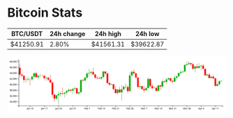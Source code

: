 # Bitcoin Stats

BTC/USDT|24h change|24h high|24h low|
|---|---|---|---|
|$41250.91|2.80%|$41561.31|$39622.87|

<img src="./chart.svg">
